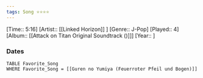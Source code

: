 ```yaml
---
tags: Song ⭐⭐⭐⭐ 
---
```

[Time:: 5:16]
[Artist:: [[Linked Horizon]] ]
[Genre:: J-Pop]
[Played:: 4]
[Album:: [[Attack on Titan Original Soundtrack ()]]]
[Year:: ]
### Dates
````dataview
TABLE Favorite_Song
WHERE Favorite_Song = [[Guren no Yumiya (Feuerroter Pfeil und Bogen)]]
````
